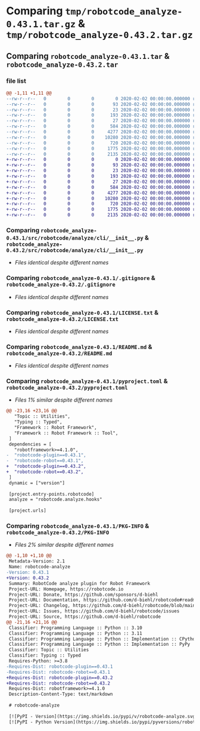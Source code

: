 # Comparing `tmp/robotcode_analyze-0.43.1.tar.gz` & `tmp/robotcode_analyze-0.43.2.tar.gz`

## Comparing `robotcode_analyze-0.43.1.tar` & `robotcode_analyze-0.43.2.tar`

### file list

```diff
@@ -1,11 +1,11 @@
--rw-r--r--   0        0        0        0 2020-02-02 00:00:00.000000 robotcode_analyze-0.43.1/src/robotcode/analyze/__init__.py
--rw-r--r--   0        0        0       93 2020-02-02 00:00:00.000000 robotcode_analyze-0.43.1/src/robotcode/analyze/__main__.py
--rw-r--r--   0        0        0       23 2020-02-02 00:00:00.000000 robotcode_analyze-0.43.1/src/robotcode/analyze/__version__.py
--rw-r--r--   0        0        0      193 2020-02-02 00:00:00.000000 robotcode_analyze-0.43.1/src/robotcode/analyze/hooks.py
--rw-r--r--   0        0        0       27 2020-02-02 00:00:00.000000 robotcode_analyze-0.43.1/src/robotcode/analyze/py.typed
--rw-r--r--   0        0        0      584 2020-02-02 00:00:00.000000 robotcode_analyze-0.43.1/src/robotcode/analyze/cli/__init__.py
--rw-r--r--   0        0        0     4277 2020-02-02 00:00:00.000000 robotcode_analyze-0.43.1/.gitignore
--rw-r--r--   0        0        0    10280 2020-02-02 00:00:00.000000 robotcode_analyze-0.43.1/LICENSE.txt
--rw-r--r--   0        0        0      720 2020-02-02 00:00:00.000000 robotcode_analyze-0.43.1/README.md
--rw-r--r--   0        0        0     1775 2020-02-02 00:00:00.000000 robotcode_analyze-0.43.1/pyproject.toml
--rw-r--r--   0        0        0     2135 2020-02-02 00:00:00.000000 robotcode_analyze-0.43.1/PKG-INFO
+-rw-r--r--   0        0        0        0 2020-02-02 00:00:00.000000 robotcode_analyze-0.43.2/src/robotcode/analyze/__init__.py
+-rw-r--r--   0        0        0       93 2020-02-02 00:00:00.000000 robotcode_analyze-0.43.2/src/robotcode/analyze/__main__.py
+-rw-r--r--   0        0        0       23 2020-02-02 00:00:00.000000 robotcode_analyze-0.43.2/src/robotcode/analyze/__version__.py
+-rw-r--r--   0        0        0      193 2020-02-02 00:00:00.000000 robotcode_analyze-0.43.2/src/robotcode/analyze/hooks.py
+-rw-r--r--   0        0        0       27 2020-02-02 00:00:00.000000 robotcode_analyze-0.43.2/src/robotcode/analyze/py.typed
+-rw-r--r--   0        0        0      584 2020-02-02 00:00:00.000000 robotcode_analyze-0.43.2/src/robotcode/analyze/cli/__init__.py
+-rw-r--r--   0        0        0     4277 2020-02-02 00:00:00.000000 robotcode_analyze-0.43.2/.gitignore
+-rw-r--r--   0        0        0    10280 2020-02-02 00:00:00.000000 robotcode_analyze-0.43.2/LICENSE.txt
+-rw-r--r--   0        0        0      720 2020-02-02 00:00:00.000000 robotcode_analyze-0.43.2/README.md
+-rw-r--r--   0        0        0     1775 2020-02-02 00:00:00.000000 robotcode_analyze-0.43.2/pyproject.toml
+-rw-r--r--   0        0        0     2135 2020-02-02 00:00:00.000000 robotcode_analyze-0.43.2/PKG-INFO
```

### Comparing `robotcode_analyze-0.43.1/src/robotcode/analyze/cli/__init__.py` & `robotcode_analyze-0.43.2/src/robotcode/analyze/cli/__init__.py`

 * *Files identical despite different names*

### Comparing `robotcode_analyze-0.43.1/.gitignore` & `robotcode_analyze-0.43.2/.gitignore`

 * *Files identical despite different names*

### Comparing `robotcode_analyze-0.43.1/LICENSE.txt` & `robotcode_analyze-0.43.2/LICENSE.txt`

 * *Files identical despite different names*

### Comparing `robotcode_analyze-0.43.1/README.md` & `robotcode_analyze-0.43.2/README.md`

 * *Files identical despite different names*

### Comparing `robotcode_analyze-0.43.1/pyproject.toml` & `robotcode_analyze-0.43.2/pyproject.toml`

 * *Files 1% similar despite different names*

```diff
@@ -23,16 +23,16 @@
   "Topic :: Utilities",
   "Typing :: Typed",
   "Framework :: Robot Framework",
   "Framework :: Robot Framework :: Tool",
 ]
 dependencies = [
   "robotframework>=4.1.0",
-  "robotcode-plugin==0.43.1",
-  "robotcode-robot==0.43.1",
+  "robotcode-plugin==0.43.2",
+  "robotcode-robot==0.43.2",
 ]
 dynamic = ["version"]
 
 [project.entry-points.robotcode]
 analyze = "robotcode.analyze.hooks"
 
 [project.urls]
```

### Comparing `robotcode_analyze-0.43.1/PKG-INFO` & `robotcode_analyze-0.43.2/PKG-INFO`

 * *Files 2% similar despite different names*

```diff
@@ -1,10 +1,10 @@
 Metadata-Version: 2.1
 Name: robotcode-analyze
-Version: 0.43.1
+Version: 0.43.2
 Summary: RobotCode analyze plugin for Robot Framework
 Project-URL: Homepage, https://robotcode.io
 Project-URL: Donate, https://github.com/sponsors/d-biehl
 Project-URL: Documentation, https://github.com/d-biehl/robotcode#readme
 Project-URL: Changelog, https://github.com/d-biehl/robotcode/blob/main/CHANGELOG.md
 Project-URL: Issues, https://github.com/d-biehl/robotcode/issues
 Project-URL: Source, https://github.com/d-biehl/robotcode
@@ -21,16 +21,16 @@
 Classifier: Programming Language :: Python :: 3.10
 Classifier: Programming Language :: Python :: 3.11
 Classifier: Programming Language :: Python :: Implementation :: CPython
 Classifier: Programming Language :: Python :: Implementation :: PyPy
 Classifier: Topic :: Utilities
 Classifier: Typing :: Typed
 Requires-Python: >=3.8
-Requires-Dist: robotcode-plugin==0.43.1
-Requires-Dist: robotcode-robot==0.43.1
+Requires-Dist: robotcode-plugin==0.43.2
+Requires-Dist: robotcode-robot==0.43.2
 Requires-Dist: robotframework>=4.1.0
 Description-Content-Type: text/markdown
 
 # robotcode-analyze
 
 [![PyPI - Version](https://img.shields.io/pypi/v/robotcode-analyze.svg)](https://pypi.org/project/robotcode-analyze)
 [![PyPI - Python Version](https://img.shields.io/pypi/pyversions/robotcode-analyze.svg)](https://pypi.org/project/robotcode-analyze)
```


